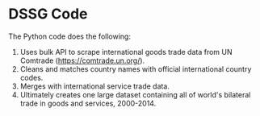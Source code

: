 # DSSG Code

The Python code does the following:
1. Uses bulk API to scrape international goods trade data from UN Comtrade (https://comtrade.un.org/).
2. Cleans and matches country names with official international country codes.
3. Merges with international service trade data.
4. Ultimately creates one large dataset containing all of world's bilateral trade in goods and services, 2000-2014.
